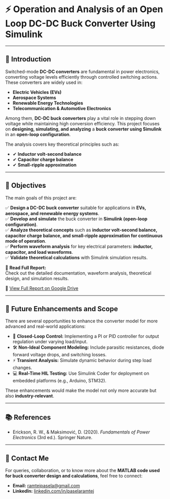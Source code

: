# ⚡ Operation and Analysis of an Open Loop DC-DC Buck Converter Using Simulink  

---

## 📌 Introduction  

Switched-mode **DC-DC converters** are fundamental in power electronics, converting voltage levels efficiently through controlled switching actions. These converters are widely used in:  

- **Electric Vehicles (EVs)**  
- **Aerospace Systems**  
- **Renewable Energy Technologies**  
- **Telecommunication & Automotive Electronics**  

Among them, **DC-DC buck converters** play a vital role in stepping down voltage while maintaining high conversion efficiency. This project focuses on **designing, simulating, and analyzing** a **buck converter using Simulink** in an **open-loop configuration**.  

The analysis covers key theoretical principles such as:  
- ✔ **Inductor volt-second balance**  
- ✔ **Capacitor charge balance**  
- ✔ **Small-ripple approximation**  

---

## 🎯 Objectives  

The main goals of this project are:  

✅ **Design a DC-DC buck converter** suitable for applications in **EVs, aerospace, and renewable energy systems**.  
✅ **Develop and simulate** the buck converter in **Simulink (open-loop configuration)**.  
✅ **Analyze theoretical concepts** such as **inductor volt-second balance, capacitor charge balance, and small-ripple approximation for continuous mode of operation**.  
✅ **Perform waveform analysis** for key electrical parameters: **inductor, capacitor, and load waveforms**.  
✅ **Validate theoretical calculations** with Simulink simulation results.  

📄 **Read Full Report:**  
Check out the detailed documentation, waveform analysis, theoretical design, and simulation results.

🔗 [View Full Report on Google Drive](https://drive.google.com/file/d/1kZBx8C-UtP2aZCR6diDzHX_-ae1TCZ3Q/view)

---

## 🚀 Future Enhancements and Scope  

There are several opportunities to enhance the converter model for more advanced and real-world applications:

- 🔁 **Closed-Loop Control:** Implementing a PI or PID controller for output regulation under varying load/input.
- 🛠️ **Non-Ideal Component Modeling:** Include parasitic resistances, diode forward voltage drops, and switching losses.
- ⚡ **Transient Analysis:** Simulate dynamic behavior during step load changes.
- 💻 **Real-Time HIL Testing:** Use Simulink Coder for deployment on embedded platforms (e.g., Arduino, STM32).
  
These enhancements would make the model not only more accurate but also **industry-relevant**.

---

## 📚 References  

- Erickson, R. W., & Maksimović, D. (2020). *Fundamentals of Power Electronics* (3rd ed.). Springer Nature.

---

## 📧 Contact Me  

For queries, collaboration, or to know more about the **MATLAB code used for buck converter design and calculations**, feel free to connect:

- **Email:** [ramtejpasela@gmail.com](mailto:ramtejpasela@gmail.com)  
- **LinkedIn:** [linkedin.com/in/paselaramtej](https://www.linkedin.com/in/paselaramtej)
